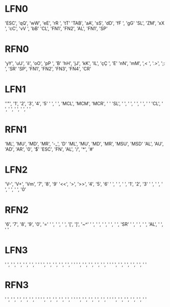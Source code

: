 # LFN0
'ESC',		'qQ',		'wW',		'eE',		'rR ',		'tT'
'TAB',		'aA',		'sS',		'dD',		'fF ',		'gG'
'SL',		'ZM',		'xX	',		'cC',		'vV ',		'bB'
'CL',		'FN1',		'FN2',		'AL',		'FN1',		'SP'
# RFN0
'yY',		'uU',		'iI',		'oO',		'pP ',		'B'
'hH',		'jJ',		'kK',		'lL',		'çÇ ',		'E'
'nN',		'mM',		',<	',		'.>',		';: ',		'SR'
'SP',		'FN1',		'FN2',		'FN3',		'FN4',		'CR'

# LFN1
'\'"',		'1',		'2',		'3',		'4',		'5'
' ',		' ',		'MCL',		'MCM',		'MCR',		' '
'SL',		' ',		' ',		' ',		' ',		' '
'CL',		' ',		' ',		' ',		' ',		' '
# RFN1
'ML',		'MU',		'MD',		'MR',		'-_',		'D'
'ML',		'MU',		'MD',		'MR',		'MSU',		'MSD'
'AL',		'AU',		'AD',		'AR',		'0',		'$'
'ESC',		'FN',		'AL',		'/',		'*',		'#'

# LFN2
'V-',		'V+',		'Vm',		'7',		'8',		'9'
'<<',		'>',		'>>',		'4',		'5',		'6'
' ',		' ',		' ',		'1',		'2',		'3'
' ',		' ',		' ',		' ',		' ',		'0'
# RFN2
'6',		'7',		'8',		'9',		'0',		'='
' ',		' ',		' ',		'\[',		'\]',		'~^'
' ',		' ',		' ',		' ',		' ',		'SR'
' ',		' ',		' ',		'AL',		' ',		' '

# LFN3
' ',		' ',		' ',		' ',		' ',		' '
' ',		' ',		' ',		' ',		' ',		' '
' ',		' ',		' ',		' ',		' ',		' '
' ',		' ',		' ',		' ',		' ',		' '
# RFN3
' ',		' ',		' ',		' ',		' ',		' '
' ',		' ',		' ',		' ',		' ',		' '
' ',		' ',		' ',		' ',		' ',		' '
' ',		' ',		' ',		' ',		' ',		' '

